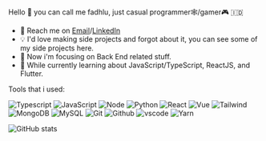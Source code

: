 Hello 👋 you can call me fadhlu, just casual programmer🕸️/gamer🎮 🇮🇩

- 🚀 Reach me on [Email](mailto:fadhlurahman.i@gmail.com)/[LinkedIn](https://www.linkedin.com/in/faadhlurahman/?lipi=urn%3Ali%3Apage%3Ad_flagship3_feed%3B6w%2Fl8P%2BQS0uu0i1o%2BtbVbA%3D%3D)
- 💡 I'd love making side projects and forgot about it, you can see some of my side projects here.
- 💭 Now i'm focusing on Back End related stuff.
- 🌱 While currently learning about JavaScript/TypeScript, ReactJS, and Flutter.

Tools that i used:

![Typescript](https://img.shields.io/badge/TypeScript-007ACC?style=for-the-badge&logo=typescript&logoColor=white) ![JavaScript](https://img.shields.io/badge/JavaScript-F7DF1E?style=for-the-badge&logo=javascript&logoColor=black) ![Node](https://img.shields.io/badge/Node.js-43853D?style=for-the-badge&logo=node.js&logoColor=white) ![Python](https://img.shields.io/badge/Python-14354C?style=for-the-badge&logo=python&logoColor=white) ![React](https://img.shields.io/badge/React-20232A?style=for-the-badge&logo=react&logoColor=61DAFB) ![Vue](https://img.shields.io/badge/Vue.js-35495E?style=for-the-badge&logo=vue.js&logoColor=4FC08D) ![Tailwind](https://img.shields.io/badge/Tailwind_CSS-38B2AC?style=for-the-badge&logo=tailwind-css&logoColor=white)
![MongoDB](https://img.shields.io/badge/MongoDB-4EA94B?style=for-the-badge&logo=mongodb&logoColor=white) ![MySQL](https://img.shields.io/badge/MySQL-00000F?style=for-the-badge&logo=mysql&logoColor=white) ![Git](https://img.shields.io/badge/Git-orange?style=for-the-badge&logo=git&logoColor=white) ![Github](https://img.shields.io/badge/GitHub-100000?style=for-the-badge&logo=github&logoColor=white) ![vscode](https://img.shields.io/badge/vscode-AEE1E1?style=for-the-badge&logo=visual-studio-code&logoColor=black) ![Yarn](https://img.shields.io/badge/Yarn-99FEFF?style=for-the-badge&logo=yarn&logoColor=black)

![GitHub stats](https://github-readme-stats.vercel.app/api?username=dotslashf&show_icons=true)
